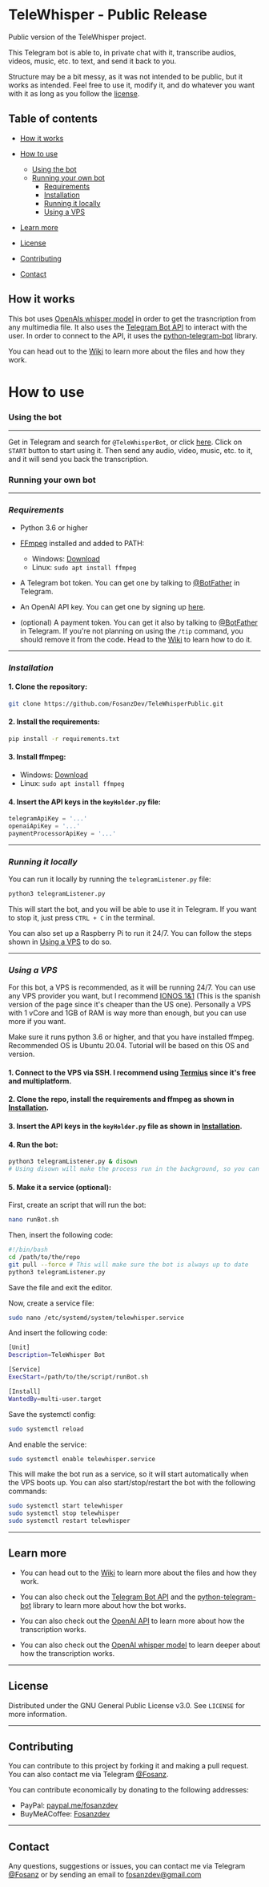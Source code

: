 # TeleWhisper - Public Release

Public version of the TeleWhisper project.

This Telegram bot is able to, in private chat with it, transcribe audios, videos, music, etc. to text, and send it back to you.

Structure may be a bit messy, as it was not intended to be public, but it works as intended. Feel free to use it, modify it, and do whatever you want with it as long as you follow the [license](#license).

## Table of contents
- [How it works](#how-it-works)
- [How to use](#how-to-use)
  - [Using the bot](#using-the-bot)
  - [Running your own bot](#running-your-own-bot)
    - [Requirements](#requirements)
    - [Installation](#installation)
    - [Running it locally](#running-it-locally)
    - [Using a VPS](#using-a-vps)

- [Learn more](#learn-more)
- [License](#license)
- [Contributing](#contributing)
- [Contact](#contact)


## How it works

This bot uses [OpenAIs whisper model]([Title](https://github.com/openai/whisper)) in order to get the trasncription from any multimedia file. It also uses the [Telegram Bot API](https://core.telegram.org/bots/api) to interact with the user. In order to connect to the API, it uses the [python-telegram-bot](https://github.com/python-telegram-bot/python-telegram-bot) library.

You can head out to the [Wiki](https://github.com/FosanzDev/TeleWhisperPublic/wiki) to learn more about the files and how they work.

# How to use
### Using the bot
---
Get in Telegram and search for `@TeleWhisperBot`, or click [here](https://t.me/TeleWhisperBot). Click on `START` button to start using it. Then send any audio, video, music, etc. to it, and it will send you back the transcription.

### Running your own bot
---
### *Requirements*

- Python 3.6 or higher
- [FFmpeg](https://ffmpeg.org/) installed and added to PATH:
    - Windows: [Download](https://www.gyan.dev/ffmpeg/builds/)
    - Linux: `sudo apt install ffmpeg`

- A Telegram bot token. You can get one by talking to [@BotFather](https://t.me/BotFather) in Telegram.
- An OpenAI API key. You can get one by signing up [here](https://platform.openai.com/account/api-keys).
- (optional) A payment token. You can get it also by talking to [@BotFather](https://t.me/BotFather) in Telegram.
If you're not planning on using the `/tip` command, you should remove it from the code. Head to the [Wiki](https://github.com/FosanzDev/TeleWhisperPublic/wiki) to learn how to do it.

---
### *Installation*

#### 1. Clone the repository:
```bash	
git clone https://github.com/FosanzDev/TeleWhisperPublic.git
```

#### 2. Install the requirements:
```bash
pip install -r requirements.txt
```

#### 3. Install ffmpeg:
- Windows: [Download](https://www.gyan.dev/ffmpeg/builds/)
- Linux: `sudo apt install ffmpeg`

#### 4. Insert the API keys in the `keyHolder.py` file:
```python
telegramApiKey = '...'
openaiApiKey = '...'
paymentProcessorApiKey = '...'
```

---

### *Running it locally*

You can run it locally by running the `telegramListener.py` file:
```bash
python3 telegramListener.py
```

This will start the bot, and you will be able to use it in Telegram. If you want to stop it, just press `CTRL + C` in the terminal.

You can also set up a Raspberry Pi to run it 24/7. You can follow the steps shown in [Using a VPS](#using-a-vps) to do so.


---

### *Using a VPS*

For this bot, a VPS is recommended, as it will be running 24/7. You can use any VPS provider you want, but I recommend [IONOS 1&1](https://www.ionos.es/servidores/vps) (This is the spanish version of the page since it's cheaper than the US one). Personally a VPS with 1 vCore and 1GB of RAM is way more than enough, but you can use more if you want.

Make sure it runs python 3.6 or higher, and that you have installed ffmpeg. Recommended OS is Ubuntu 20.04. Tutorial will be based on this OS and version.

#### 1. Connect to the VPS via SSH. I recommend using [Termius](https://termius.com/) since it's free and multiplatform.

#### 2. Clone the repo, install the requirements and ffmpeg as shown in [Installation](#installation).

#### 3. Insert the API keys in the `keyHolder.py` file as shown in [Installation](#installation).

#### 4. Run the bot:
```bash
python3 telegramListener.py & disown
# Using disown will make the process run in the background, so you can close the SSH session without stopping the bot.
```

#### 5. Make it a service (optional):
First, create an script that will run the bot:
```bash
nano runBot.sh
```
Then, insert the following code:
```bash
#!/bin/bash
cd /path/to/the/repo
git pull --force # This will make sure the bot is always up to date
python3 telegramListener.py
```
Save the file and exit the editor.

Now, create a service file:
```bash
sudo nano /etc/systemd/system/telewhisper.service
```

And insert the following code:
```bash
[Unit]
Description=TeleWhisper Bot

[Service]
ExecStart=/path/to/the/script/runBot.sh

[Install]
WantedBy=multi-user.target
```

Save the systemctl config:
```bash
sudo systemctl reload
```

And enable the service:
```bash
sudo systemctl enable telewhisper.service
```


This will make the bot run as a service, so it will start automatically when the VPS boots up. You can also start/stop/restart the bot with the following commands:
```bash
sudo systemctl start telewhisper
sudo systemctl stop telewhisper
sudo systemctl restart telewhisper
```

---

## Learn more

- You can head out to the [Wiki](https://github.com/FosanzDev/TeleWhisperPublic/wiki) to learn more about the files and how they work.

- You can also check out the [Telegram Bot API](https://core.telegram.org/bots/api) and the [python-telegram-bot](https://github.com/python-telegram-bot/python-telegram-bot) library to learn more about how the bot works.

- You can also check out the [OpenAI API](https://beta.openai.com/docs/api-reference) to learn more about how the transcription works.

- You can also check out the [OpenAI whisper model](https://github.com/openai/whisper) to learn deeper about how the transcription works.

---
## License

Distributed under the GNU General Public License v3.0. See `LICENSE` for more information.

---

## Contributing

You can contribute to this project by forking it and making a pull request. You can also contact me via Telegram [@Fosanz](https://t.me/Fosanz). 

You can contribute economically by donating to the following addresses:
- PayPal: [paypal.me/fosanzdev](https://paypal.me/fosanzdev)
- BuyMeACoffee: [Fosanzdev](https://www.buymeacoffee.com/fosanzdev)

---

## Contact
Any questions, suggestions or issues, you can contact me via Telegram [@Fosanz](https://t.me/Fosanz) or by sending an email to [fosanzdev@gmail.com](mailto:fosanzdev@gmail.com)